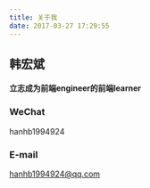 ```yaml
---
title: 关于我
date: 2017-03-27 17:29:55
---
```

## 韩宏斌    
#### 立志成为前端engineer的前端learner
### WeChat			    
hanhb1994924  
### E-mail
hanhb1994924@qq.com

